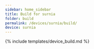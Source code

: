 ```yaml
---
sidebar: home_sidebar
title: Build for surnia
folder: build
permalink: /devices/surnia/build/
device: surnia
---
```

{% include templates/device_build.md %}
